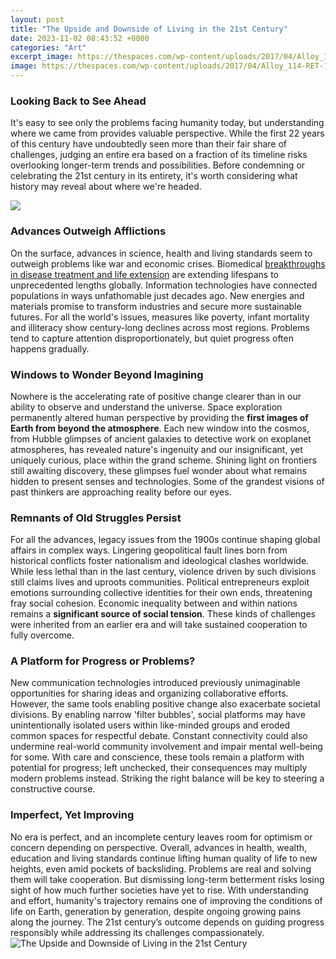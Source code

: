 ```yaml
---
layout: post
title: "The Upside and Downside of Living in the 21st Century"
date: 2023-11-02 08:43:52 +0000
categories: "Art"
excerpt_image: https://thespaces.com/wp-content/uploads/2017/04/Alloy_114-RET-1050x700.jpg
image: https://thespaces.com/wp-content/uploads/2017/04/Alloy_114-RET-1050x700.jpg
---
```


### Looking Back to See Ahead
It's easy to see only the problems facing humanity today, but understanding where we came from provides valuable perspective. While the first 22 years of this century have undoubtedly seen more than their fair share of challenges, judging an entire era based on a fraction of its timeline risks overlooking longer-term trends and possibilities. Before condemning or celebrating the 21st century in its entirety, it's worth considering what history may reveal about where we're headed.

![](http://4.bp.blogspot.com/_9KWwnPBAAUc/S5iN2j6r7fI/AAAAAAAAABA/ZDMYx8fBCeI/w1200-h630-p-k-no-nu/1982774_231512008_2.jpg)
### Advances Outweigh Afflictions
On the surface, advances in science, health and living standards seem to outweigh problems like war and economic crises. Biomedical [breakthroughs in disease treatment and life extension](https://logurl.github.io/2024-01-02-u5916-u56fd-u9000-u4f11-u4eba-u5458-u4e3a-u4ec0-u4e48-u524d-u5f80-u83f2-u5f8b-u5bbe-u5bfb-u627e-u72/) are extending lifespans to unprecedented lengths globally. Information technologies have connected populations in ways unfathomable just decades ago. New energies and materials promise to transform industries and secure more sustainable futures. For all the world's issues, measures like poverty, infant mortality and illiteracy show century-long declines across most regions. Problems tend to capture attention disproportionately, but quiet progress often happens gradually. 
### Windows to Wonder Beyond Imagining
Nowhere is the accelerating rate of positive change clearer than in our ability to observe and understand the universe. Space exploration permanently altered human perspective by providing the **first images of Earth from beyond the atmosphere**. Each new window into the cosmos, from Hubble glimpses of ancient galaxies to detective work on exoplanet atmospheres, has revealed nature's ingenuity and our insignificant, yet uniquely curious, place within the grand scheme. Shining light on frontiers still awaiting discovery, these glimpses fuel wonder about what remains hidden to present senses and technologies. Some of the grandest visions of past thinkers are approaching reality before our eyes.
### Remnants of Old Struggles Persist
For all the advances, legacy issues from the 1900s continue shaping global affairs in complex ways. Lingering geopolitical fault lines born from historical conflicts foster nationalism and ideological clashes worldwide. While less lethal than in the last century, violence driven by such divisions still claims lives and uproots communities. Political entrepreneurs exploit emotions surrounding collective identities for their own ends, threatening fray social cohesion. Economic inequality between and within nations remains a **significant source of social tension**. These kinds of challenges were inherited from an earlier era and will take sustained cooperation to fully overcome.
### A Platform for Progress or Problems?  
New communication technologies introduced previously unimaginable opportunities for sharing ideas and organizing collaborative efforts. However, the same tools enabling positive change also exacerbate societal divisions. By enabling narrow 'filter bubbles', social platforms may have unintentionally isolated users within like-minded groups and eroded common spaces for respectful debate. Constant connectivity could also undermine real-world community involvement and impair mental well-being for some. With care and conscience, these tools remain a platform with potential for progress; left unchecked, their consequences may multiply modern problems instead. Striking the right balance will be key to steering a constructive course.
### Imperfect, Yet Improving
No era is perfect, and an incomplete century leaves room for optimism or concern depending on perspective. Overall, advances in health, wealth, education and living standards continue lifting human quality of life to new heights, even amid pockets of backsliding. Problems are real and solving them will take cooperation. But dismissing long-term betterment risks losing sight of how much further societies have yet to rise. With understanding and effort, humanity's trajectory remains one of improving the conditions of life on Earth, generation by generation, despite ongoing growing pains along the journey. The 21st century’s outcome depends on guiding progress responsibly while addressing its challenges compassionately.
![The Upside and Downside of Living in the 21st Century](https://thespaces.com/wp-content/uploads/2017/04/Alloy_114-RET-1050x700.jpg)